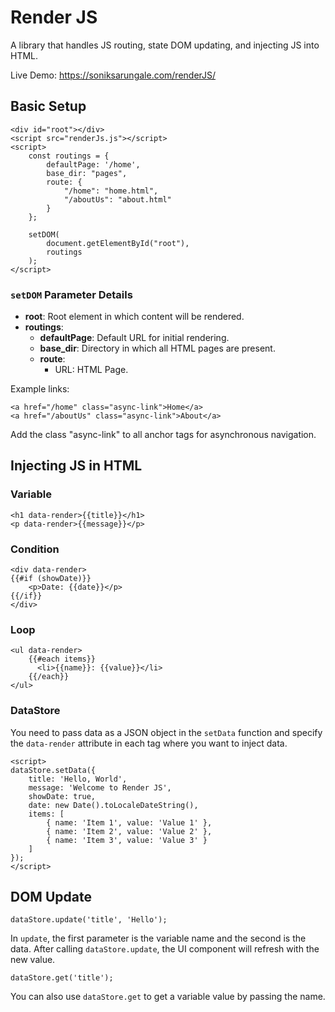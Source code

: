 # Render JS
A library that handles JS routing, state DOM updating, and injecting JS into HTML.

Live Demo: https://soniksarungale.com/renderJS/

## Basic Setup
```
<div id="root"></div>
<script src="renderJs.js"></script>
<script>
    const routings = {
        defaultPage: '/home',
        base_dir: "pages",
        route: {
            "/home": "home.html",
            "/aboutUs": "about.html"
        }
    };

    setDOM(
        document.getElementById("root"),
        routings
    );    
</script>
```
### `setDOM` Parameter Details
- **root**: Root element in which content will be rendered.
- **routings**:
  - **defaultPage**: Default URL for initial rendering.
  - **base_dir**: Directory in which all HTML pages are present.
  - **route**:
    - URL: HTML Page.

Example links:
```
<a href="/home" class="async-link">Home</a>
<a href="/aboutUs" class="async-link">About</a>
```
Add the class "async-link" to all anchor tags for asynchronous navigation.

## Injecting JS in HTML 

### Variable
```
<h1 data-render>{{title}}</h1>
<p data-render>{{message}}</p>
```
### Condition
```
<div data-render>
{{#if (showDate)}}
    <p>Date: {{date}}</p>
{{/if}}
</div>
```
### Loop
```
<ul data-render>
    {{#each items}}
      <li>{{name}}: {{value}}</li>
    {{/each}}
</ul>
```
### DataStore
You need to pass data as a JSON object in the `setData` function and specify the `data-render` attribute in each tag where you want to inject data.
```
<script>
dataStore.setData({
    title: 'Hello, World',
    message: 'Welcome to Render JS',
    showDate: true,
    date: new Date().toLocaleDateString(),
    items: [
        { name: 'Item 1', value: 'Value 1' },
        { name: 'Item 2', value: 'Value 2' },
        { name: 'Item 3', value: 'Value 3' }
    ]
});
</script>
```
## DOM Update
```
dataStore.update('title', 'Hello');
```
In `update`, the first parameter is the variable name and the second is the data. After calling `dataStore.update`, the UI component will refresh with the new value.
```
dataStore.get('title');
```
You can also use `dataStore.get` to get a variable value by passing the name.
